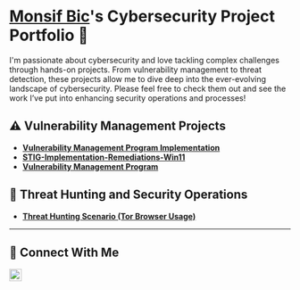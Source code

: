 # <a href="https://www.linkedin.com/in/monsif-bichara-572124240/">Monsif Bic</a>'s Cybersecurity Project Portfolio 🔐

I'm passionate about cybersecurity and love tackling complex challenges through hands-on projects. From vulnerability management to threat detection, these projects allow me to dive deep into the ever-evolving landscape of cybersecurity. Please feel free to check them out and see the work I’ve put into enhancing security operations and processes!


## ⚠️ Vulnerability Management Projects

- **[Vulnerability Management Program Implementation](https://github.com/CefBic/vulnerability-management-program)**
- **[STIG-Implementation-Remediations-Win11](https://github.com/Cefbic/STIG-Implementation-Remediations-Win10)**
- **[Vulnerability Management Program](https://github.com/CefBic/vulnerability-management-program)**
  
## 🚨 Threat Hunting and Security Operations

- **[Threat Hunting Scenario (Tor Browser Usage)](https://github.com/Cefbic/Threat-Hunting-Scenario-Tor-Browser-Usage-)**

<hr/>

## 🤳 Connect With Me

[<img align="left" alt="LinkedIn" width="22px" src="https://cdn.jsdelivr.net/npm/simple-icons@v7/icons/linkedin.svg" />](https://www.linkedin.com/in/monsif-bichara-572124240/)

[linkedin]: https://linkedin.com/in/___________

<!--
<img width="35" alt="image" src="https://github.com/user-attachments/assets/2f41c7cd-5ea8-4475-b451-a37161b6c3fb"> 
<img width="35" alt="image" src="https://github.com/user-attachments/assets/77649969-9910-4994-8b96-74a116cfb2a8">
-->
